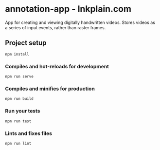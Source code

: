 # annotation-app - Inkplain.com
App for creating and viewing digitally handwritten videos. Stores videos as a series of input events, rather than raster frames.

## Project setup
```
npm install
```

### Compiles and hot-reloads for development
```
npm run serve
```

### Compiles and minifies for production
```
npm run build
```

### Run your tests
```
npm run test
```

### Lints and fixes files
```
npm run lint
```
